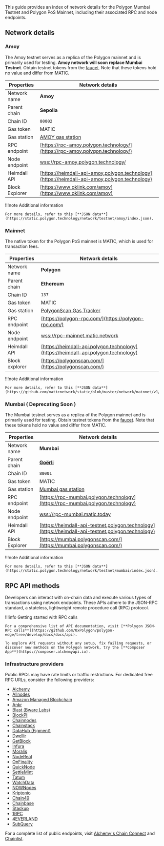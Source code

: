This guide provides an index of network details for the Polygon Mumbai Testnet and Polygon PoS Mainnet, including their associated RPC and node endpoints.

## Network details

### Amoy

The Amoy testnet serves as a replica of the Polygon mainnet and is primarily used for testing. **Amoy network will soon replace Mumbai Testnet**. Obtain testnet tokens from the [faucet](https://faucet.polygon.technology/). Note that these tokens hold no value and differ from MATIC.

| Properties       | Network details                                                                                    |
| ---------------- | -------------------------------------------------------------------------------------------------- |
| Network name     | **Amoy**                                                                                           |
| Parent chain     | **Sepolia**                                                                                        |
| Chain ID         | `80002`                                                                                            |
| Gas token        | MATIC                                                                                              |
| Gas station      | [AMOY gas station](https://gasstation-testnet.polygon.technology/amoy)                             |
| RPC endpoint     | [https://rpc-amoy.polygon.technology/](https://rpc-amoy.polygon.technology/)                       |
| Node endpoint    | [wss://rpc-amoy.polygon.technology/](wss://rpc-amoy.polygon.technology/)                           |
| Heimdall API     | [https://heimdall-api-amoy.polygon.technology](https://heimdall-api-amoy.polygon.technology)       |
| Block Explorer   | [https://www.oklink.com/amoy](https://www.oklink.com/amoy)                                         |

!!!note
    Additional information

    For more details, refer to this [**JSON data**](https://static.polygon.technology/network/testnet/amoy/index.json).


### Mainnet

The native token for the Polygon PoS mainnet is MATIC, which is used for transaction fees.

| Properties       | Network details                                                                                    |
| ---------------- | -------------------------------------------------------------------------------------------------- |
| Network name     | **Polygon**                                                                                        |
| Parent chain     | **Ethereum**                                                                                       |
| Chain ID         | `137`                                                                                              |
| Gas token        | MATIC                                                                                              |
| Gas station      | [PolygonScan Gas Tracker](https://polygonscan.com/gastracker)                                      |
| RPC endpoint     | [https://polygon-rpc.com/](https://polygon-rpc.com/)                                               |
| Node endpoint    | [wss://rpc-mainnet.matic.network](wss://rpc-mainnet.matic.network)                                 |
| Heimdall API     | [https://heimdall-api.polygon.technology](https://heimdall-api.polygon.technology)                 |
| Block explorer   | [https://polygonscan.com/](https://polygonscan.com/)                                               |

!!!note
    Additional information

    For more details, refer to this [**JSON data**](https://github.com/maticnetwork/static/blob/master/network/mainnet/v1/index.json).


### Mumbai ( Deprecating Soon )

The Mumbai testnet serves as a replica of the Polygon mainnet and is primarily used for testing. Obtain testnet tokens from the [faucet](https://faucet.polygon.technology/). Note that these tokens hold no value and differ from MATIC.

| Properties       | Network details                                                                                    |
| ---------------- | -------------------------------------------------------------------------------------------------- |
| Network name     | **Mumbai**                                                                                         |
| Parent chain     | **[Goërli](https://goerli.net/)**                                                                  |
| Chain ID         | `80001`                                                                                            |
| Gas token        | MATIC                                                                                              |
| Gas station      | [Mumbai gas station](https://gasstation-testnet.polygon.technology/v2)                             |
| RPC endpoint     | [https://rpc-mumbai.polygon.technology](https://rpc-mumbai.polygon.technology)                     |
| Node endpoint    | [wss://rpc-mumbai.matic.today](wss://rpc-mumbai.matic.today)                                       |
| Heimdall API     | [https://heimdall-api-testnet.polygon.technology](https://heimdall-api-testnet.polygon.technology) |
| Block Explorer   | [https://mumbai.polygonscan.com/](https://mumbai.polygonscan.com/)                                 |

!!!note
    Additional information

    For more details, refer to this [**JSON data**](https://static.polygon.technology/network/testnet/mumbai/index.json).

</TabItem>
</Tabs>

## RPC API methods

Developers can interact with on-chain data and execute various types of transactions using network endpoints. These APIs adhere to the JSON-RPC standard, a stateless, lightweight remote procedure call (RPC) protocol.

!!!info
    Getting started with RPC calls

    For a comprehensive list of API documentation, visit [**Polygon JSON-RPC calls**](https://github.com/0xPolygon/polygon-edge/tree/develop/docs/docs/api).

    To explore API requests without any setup, fix failing requests, or discover new methods on the Polygon network, try the [**Composer App**](https://composer.alchemyapi.io).


### Infrastructure providers

Public RPCs may have rate limits or traffic restrictions. For dedicated free RPC URLs, consider the following providers:

- [Alchemy](https://www.alchemy.com/)
- [Allnodes](https://polygon.publicnode.com)
- [Amazon Managed Blockchain](https://aws.amazon.com/managed-blockchain/)
- [Ankr](https://www.ankr.com/)
- [Blast (Bware Labs)](https://blastapi.io/)
- [BlockPI](https://blockpi.io/)
- [Chainnodes](https://www.chainnodes.org/)
- [Chainstack](https://chainstack.com/build-better-with-polygon/)
- [DataHub (Figment)](https://datahub.figment.io)
- [Dwellir](https://www.dwellir.com/networks/polygon)
- [GetBlock](https://getblock.io/en/)
- [Infura](https://infura.io)
- [Moralis](https://moralis.io)
- [NodeReal](https://nodereal.io)
- [OnFinality](https://onfinality.io/)
- [QuickNode](https://www.quicknode.com/chains/matic)
- [SettleMint](https://docs.settlemint.com/docs/polygon-connect-to-a-node)
- [Tatum](https://tatum.io/)
- [WatchData](https://docs.watchdata.io/blockchain-apis/polygon-api)
- [NOWNodes](https://nownodes.io/nodes/polygon-matic)
- [Kriptonio](https://kriptonio.com/)
- [Chain49](https://chain49.com/)
- [Chainbase](https://chainbase.com/)
- [Stackup](https://www.stackup.sh/)
- [1RPC](https://1rpc.io/)
- [4EVERLAND](https://docs.4everland.org/rpc-beta/polygon)
- [SubQuery](https://subquery.network/rpc)

For a complete list of public endpoints, visit [Alchemy's Chain Connect](https://www.alchemy.com/chain-connect/chain/polygon-pos) and [Chainlist](https://chainlist.org/?search=Polygon+Mainnet).
